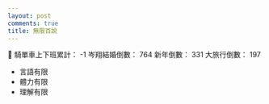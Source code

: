 ```yaml
---
layout: post
comments: true
title: 無限百說
---
```


:tongue:
騎單車上下班累計： -1
岑翔結婚倒數： 764
新年倒數： 331
大旅行倒數： 197

- 言語有限
- 體力有限
- 理解有限
